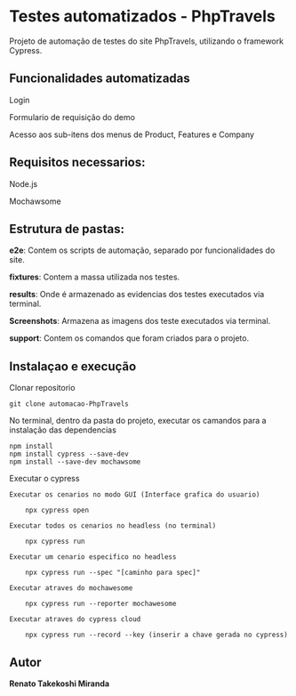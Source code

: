 # Testes automatizados - PhpTravels
Projeto de automação de testes do site PhpTravels, utilizando o framework Cypress.

## Funcionalidades automatizadas
Login

Formulario de requisição do demo

Acesso aos sub-itens dos menus de Product, Features e Company

## Requisitos necessarios:
Node.js

Mochawsome

## Estrutura de pastas:
**e2e**: Contem os scripts de automação, separado por funcionalidades do site.

**fixtures**: Contem a massa utilizada nos testes.

**results**: Onde é armazenado as evidencias dos testes executados via terminal.

**Screenshots**: Armazena as imagens dos teste executados via terminal.

**support**: Contem os comandos que foram criados para o projeto.

## Instalaçao e execução
Clonar repositorio

    git clone automacao-PhpTravels

No terminal, dentro da pasta do projeto, executar os camandos para a instalação das dependencias

    npm install
    npm install cypress --save-dev
    npm install --save-dev mochawsome

Executar o cypress

    Executar os cenarios no modo GUI (Interface grafica do usuario)

        npx cypress open

    Executar todos os cenarios no headless (no terminal)

        npx cypress run

    Executar um cenario especifico no headless

        npx cypress run --spec "[caminho para spec]"
    
    Executar atraves do mochawesome

        npx cypress run --reporter mochawesome

    Executar atraves do cypress cloud

        npx cypress run --record --key (inserir a chave gerada no cypress)


## Autor
**Renato Takekoshi Miranda**


